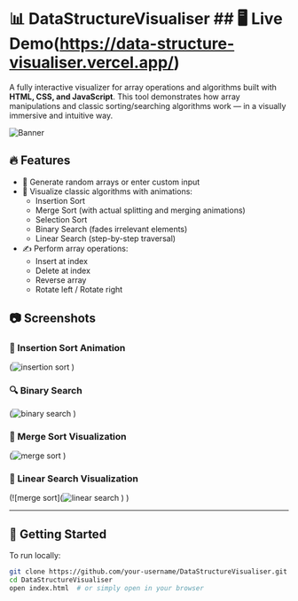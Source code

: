 # 📊 DataStructureVisualiser ## 🖥️ Live Demo(https://data-structure-visualiser.vercel.app/)

A fully interactive visualizer for array operations and algorithms built with **HTML, CSS, and JavaScript**. This tool demonstrates how array manipulations and classic sorting/searching algorithms work — in a visually immersive and intuitive way.

![Banner](https://github.com/user-attachments/assets/a035e6e6-2570-4125-9d00-dd766ce5b362)


## 🔥 Features

- 🎲 Generate random arrays or enter custom input
- 🧠 Visualize classic algorithms with animations:
  - Insertion Sort
  - Merge Sort (with actual splitting and merging animations)
  - Selection Sort
  - Binary Search (fades irrelevant elements)
  - Linear Search (step-by-step traversal)
- ✍️ Perform array operations:
  - Insert at index
  - Delete at index
  - Reverse array
  - Rotate left / Rotate right



## 📷 Screenshots

### 🎨 Insertion Sort Animation
(![insertion sort](https://github.com/user-attachments/assets/f86d6208-cacb-4e12-a0dc-740c2a4c9a4a)
)

### 🔍 Binary Search
(![binary search](https://github.com/user-attachments/assets/7b2122e1-ff45-4ef6-93db-d1ec015d30a8)
)

### 🔄 Merge Sort Visualization
(![merge sort](https://github.com/user-attachments/assets/ff073f7c-f3a5-46a7-9e39-98d29c25ef35)
)

### 🔄 Linear Search Visualization
(![merge sort](![linear search](https://github.com/user-attachments/assets/3aeaafdd-eb94-444a-b55b-a4b76a968357)
)
)

---

## 🚀 Getting Started

To run locally:

```bash
git clone https://github.com/your-username/DataStructureVisualiser.git
cd DataStructureVisualiser
open index.html  # or simply open in your browser
